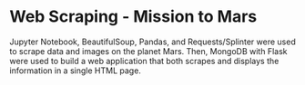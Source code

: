 # Web Scraping - Mission to Mars


Jupyter Notebook, BeautifulSoup, Pandas, and Requests/Splinter were used to scrape data and images on the planet Mars. Then, MongoDB with Flask were used to build a web application that both scrapes and displays the information in a single HTML page.




